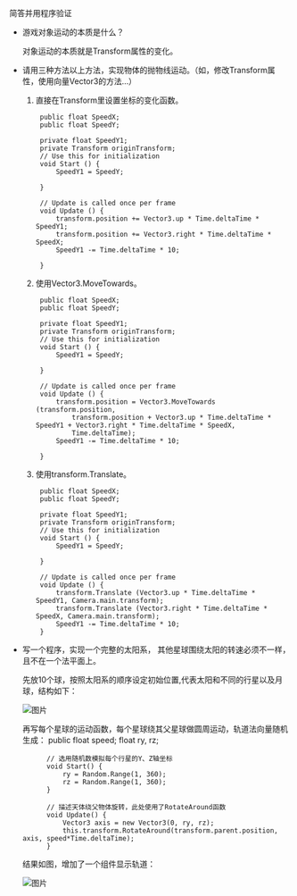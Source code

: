 简答并用程序验证

- 游戏对象运动的本质是什么？

    对象运动的本质就是Transform属性的变化。

- 请用三种方法以上方法，实现物体的抛物线运动。（如，修改Transform属性，使用向量Vector3的方法…）

    1. 直接在Transform里设置坐标的变化函数。

            public float SpeedX;
	        public float SpeedY;

	        private float SpeedY1;
	        private Transform originTransform;
	        // Use this for initialization
	        void Start () {
		        SpeedY1 = SpeedY;
		
	        }
	
	        // Update is called once per frame
	        void Update () {
		        transform.position += Vector3.up * Time.deltaTime * SpeedY1;
		        transform.position += Vector3.right * Time.deltaTime * SpeedX;
		        SpeedY1 -= Time.deltaTime * 10;

	        }
    
    2. 使用Vector3.MoveTowards。

            public float SpeedX;
	        public float SpeedY;

	        private float SpeedY1;
	        private Transform originTransform;
	        // Use this for initialization
	        void Start () {
		        SpeedY1 = SpeedY;
		
	        }
	
	        // Update is called once per frame
	        void Update () {
		        transform.position = Vector3.MoveTowards (transform.position,
			        transform.position + Vector3.up * Time.deltaTime * SpeedY1 + Vector3.right * Time.deltaTime * SpeedX,
			        Time.deltaTime);
		        SpeedY1 -= Time.deltaTime * 10;

	        }

    3. 使用transform.Translate。

           	public float SpeedX;
	        public float SpeedY;

	        private float SpeedY1;
	        private Transform originTransform;
	        // Use this for initialization
	        void Start () {
		        SpeedY1 = SpeedY;
		
	        }
	
	        // Update is called once per frame
	        void Update () {
		        transform.Translate (Vector3.up * Time.deltaTime * SpeedY1, Camera.main.transform);
		        transform.Translate (Vector3.right * Time.deltaTime * SpeedX, Camera.main.transform);
		        SpeedY1 -= Time.deltaTime * 10;
	        } 

- 写一个程序，实现一个完整的太阳系， 其他星球围绕太阳的转速必须不一样，且不在一个法平面上。

    先放10个球，按照太阳系的顺序设定初始位置,代表太阳和不同的行星以及月球，结构如下：

    ![图片](https://wx3.sinaimg.cn/mw690/ea3f6ec5gy1fpzruzx137j206d05d0sh.jpg)

    再写每个星球的运动函数，每个星球绕其父星球做圆周运动，轨道法向量随机生成：
         	public float speed;
	        float ry, rz;

	        // 选用随机数模拟每个行星的Y、Z轴坐标
	        void Start() {
		        ry = Random.Range(1, 360);
		        rz = Random.Range(1, 360);
	        }

	        // 描述天体绕父物体旋转，此处使用了RotateAround函数
	        void Update() {
		        Vector3 axis = new Vector3(0, ry, rz);
		        this.transform.RotateAround(transform.parent.position, axis, speed*Time.deltaTime);
	        }   
        
    结果如图，增加了一个组件显示轨道：

    ![图片](https://wx2.sinaimg.cn/mw690/ea3f6ec5gy1fpzruzn27dj20io0b6jrk.jpg)